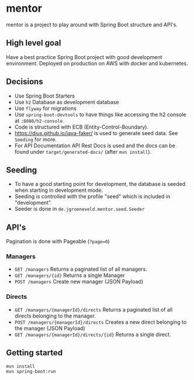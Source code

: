 # mentor

mentor is a project to play around with Spring Boot structure and API's.

## High level goal

Have a best practice Spring Boot project with good development environment.
Deployed on production on AWS with docker and kubernetes.

## Decisions

- Use Spring Boot Starters
- Use `h2` Database as development database
- Use `flyway` for migrations
- Use `spring-boot-devtools` to have things like accessing the h2 console at `:8080/h2-console`
- Code is structured with ECB (Entity-Control-Boundary).
- https://dius.github.io/java-faker/ is used to generate seed data. See `Seeding` for more.
- For API Documentation API Rest Docs is used and the docs can be found under `target/generated-docs/` (after `mvn install`).

## Seeding

- To have a good starting point for development, the database is seeded when starting in development mode.
- Seeding is controlled with the profile "seed" which is included in "development".
- Seeder is done in `de.jgroeneveld.mentor.seed.Seeder`

## API's

Pagination is done with Pageable (`?page=0`)

### Managers
- `GET /managers` Returns a paginated list of all managers.
- `GET /managers/{id}` Returns a single Manager
- `POST /managers` Create new manager (JSON Payload)

### Directs
- `GET /managers/{managerId}/directs` Returns a paginated list of all directs belonging to the manager.
- `POST /managers/{managerId}/directs` Creates a new direct belonging to the manager (JSON Payload)
- `GET /managers/{managerId}/directs/{id}` Returns a single direct.

## Getting started

```
mvn install
mvn spring-boot:run
```